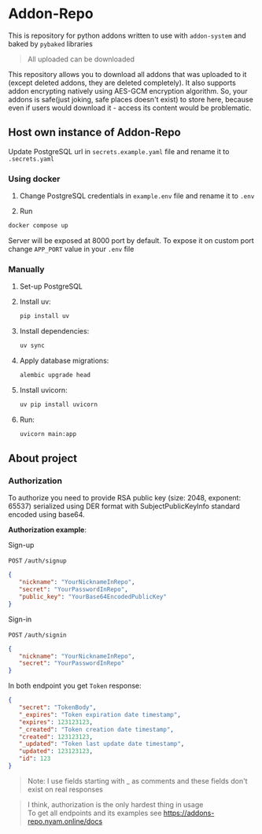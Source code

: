 # Addon-Repo

This is repository for python addons written to use with `addon-system` and baked by `pybaked` libraries

> All uploaded can be downloaded

This repository allows you to download all addons that was uploaded to it
(except deleted addons, they are deleted completely).
It also supports addon encrypting natively using AES-GCM encryption algorithm.
So, your addons is safe(just joking, safe places doesn't exist) to store here, 
because even if users would download it - access its 
content would be problematic.

## Host own instance of Addon-Repo

Update PostgreSQL url in `secrets.example.yaml` file
and rename it to `.secrets.yaml`

### Using docker

1. Change PostgreSQL credentials in `example.env` file and rename it to `.env`

2. Run

```bash
docker compose up
```

Server will be exposed at 8000 port by default.
To expose it on custom port change `APP_PORT` value in your `.env` file

### Manually

1. Set-up PostgreSQL

2. Install uv:
    ```bash
    pip install uv
    ```

3. Install dependencies:
    ```bash
    uv sync
    ```
4. Apply database migrations:
   ```bash
   alembic upgrade head
   ```

5. Install uvicorn:
    ```bash
    uv pip install uvicorn
    ```

6. Run:
    ```bash
    uvicorn main:app
    ```

## About project

### Authorization
To authorize you need to provide RSA public key
(size: 2048, exponent: 65537) serialized using DER format 
with SubjectPublicKeyInfo standard encoded using base64.

**Authorization example**:

Sign-up

`POST` `/auth/signup`
```json
{
   "nickname": "YourNicknameInRepo",
   "secret": "YourPasswordInRepo",
   "public_key": "YourBase64EncodedPublicKey"
}
```
Sign-in

`POST` `/auth/signin`
```json
{
   "nickname": "YourNicknameInRepo",
   "secret": "YourPasswordInRepo"
}
```

In both endpoint you get `Token` response:
```json
{
   "secret": "TokenBody",
   "_expires": "Token expiration date timestamp",
   "expires": 123123123,
   "_created": "Token creation date timestamp",
   "created": 123123123,
   "_updated": "Token last update date timestamp",
   "updated": 123123123,
   "id": 123
}
```
> Note: I use fields starting with _ as comments and these fields don't exist on real responses

> I think, authorization is the only hardest thing in usage  
> To get all endpoints and its examples see https://addons-repo.nyam.online/docs
